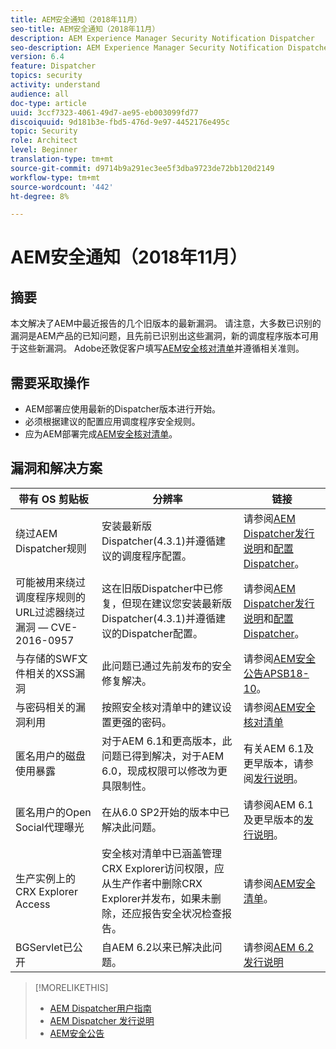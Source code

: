 ```yaml
---
title: AEM安全通知（2018年11月）
seo-title: AEM安全通知（2018年11月）
description: AEM Experience Manager Security Notification Dispatcher
seo-description: AEM Experience Manager Security Notification Dispatcher
version: 6.4
feature: Dispatcher
topics: security
activity: understand
audience: all
doc-type: article
uuid: 3ccf7323-4061-49d7-ae95-eb003099fd77
discoiquuid: 9d181b3e-fbd5-476d-9e97-4452176e495c
topic: Security
role: Architect
level: Beginner
translation-type: tm+mt
source-git-commit: d9714b9a291ec3ee5f3dba9723de72bb120d2149
workflow-type: tm+mt
source-wordcount: '442'
ht-degree: 8%

---
```



# AEM安全通知（2018年11月）

## 摘要

本文解决了AEM中最近报告的几个旧版本的最新漏洞。 请注意，大多数已识别的漏洞是AEM产品的已知问题，且先前已识别出这些漏洞，新的调度程序版本可用于这些新漏洞。 Adobe还敦促客户填写[AEM安全核对清单](https://helpx.adobe.com/experience-manager/6-5/sites/administering/using/security-checklist.html)并遵循相关准则。

## 需要采取操作

* AEM部署应使用最新的Dispatcher版本进行开始。
* 必须根据建议的配置应用调度程序安全规则。
* 应为AEM部署完成[AEM安全核对清单](https://helpx.adobe.com/experience-manager/6-5/sites/administering/using/security-checklist.html)。

## 漏洞和解决方案

| 带有 OS 剪贴板 | 分辨率 | 链接 |
|-------|------------|-------|
| 绕过AEM Dispatcher规则 | 安装最新版Dispatcher(4.3.1)并遵循建议的调度程序配置。 | 请参阅[AEM Dispatcher发行说明](https://helpx.adobe.com/experience-manager/dispatcher/release-notes.html)和[配置Dispatcher](https://helpx.adobe.com/cn/experience-manager/dispatcher/using/dispatcher-configuration.html)。 |
| 可能被用来绕过调度程序规则的URL过滤器绕过漏洞 — CVE-2016-0957 | 这在旧版Dispatcher中已修复，但现在建议您安装最新版Dispatcher(4.3.1)并遵循建议的Dispatcher配置。 | 请参阅[AEM Dispatcher发行说明](https://helpx.adobe.com/experience-manager/dispatcher/release-notes.html)和[配置Dispatcher](https://helpx.adobe.com/experience-manager/dispatcher/using/dispatcher-configuration.html)。 |
| 与存储的SWF文件相关的XSS漏洞 | 此问题已通过先前发布的安全修复解决。 | 请参阅[AEM安全公告APSB18-10](https://helpx.adobe.com/security/products/experience-manager/apsb18-10.html)。 |
| 与密码相关的漏洞利用 | 按照安全核对清单中的建议设置更强的密码。 | 请参阅[AEM安全核对清单](https://helpx.adobe.com/experience-manager/6-5/sites/administering/using/security-checklist.html) |
| 匿名用户的磁盘使用暴露 | 对于AEM 6.1和更高版本，此问题已得到解决，对于AEM 6.0，现成权限可以修改为更具限制性。 | 有关AEM 6.1及更早版本，请参阅[发行说明](https://helpx.adobe.com/cn/experience-manager/aem-previous-versions.html)。 |
| 匿名用户的Open Social代理曝光 | 在从6.0 SP2开始的版本中已解决此问题。 | 请参阅AEM 6.1及更早版本的[发行说明](https://helpx.adobe.com/experience-manager/aem-previous-versions.html)。 |
| 生产实例上的CRX Explorer Access | 安全核对清单中已涵盖管理CRX Explorer访问权限，应从生产作者中删除CRX Explorer并发布，如果未删除，还应报告安全状况检查报告。 | 请参阅[AEM安全清单](https://helpx.adobe.com/experience-manager/6-4/sites/administering/using/security-checklist.html)。 |
| BGServlet已公开 | 自AEM 6.2以来已解决此问题。 | 请参阅[AEM 6.2发行说明](https://helpx.adobe.com/cn/experience-manager/6-2/release-notes.html) |

>[!MORELIKETHIS]
>
>* [AEM Dispatcher用户指南](https://helpx.adobe.com/experience-manager/dispatcher/user-guide.html)
>* [AEM Dispatcher 发行说明](https://helpx.adobe.com/experience-manager/dispatcher/release-notes.html)
>* [AEM安全公告](https://helpx.adobe.com/security.html#experience-manager)

